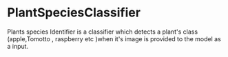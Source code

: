 # PlantSpeciesClassifier
Plants species Identifier is a classifier which detects a plant's class (apple,Tomotto , raspberry etc )when it's image is provided to the model as a input.
